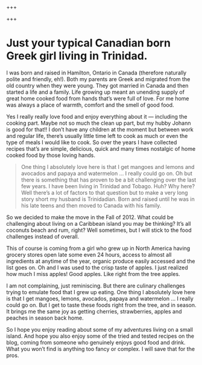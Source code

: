 +++

+++

# Just your typical Canadian born Greek girl living in Trinidad.

I was born and raised in Hamilton, Ontario in Canada (therefore naturally polite and friendly, eh!). Both my parents are Greek and migrated from the old country when they were young. They got married in Canada and then started a life and a family. Life growing up meant an unending supply of great home cooked food from hands that’s were full of love. For me home was always a place of warmth, comfort and the smell of good food.

Yes I really really love food and enjoy everything about it — including the cooking part. Maybe not so much the clean up part, but my hubby Johann is good for that!! I don’t have any children at the moment but between work and regular life, there’s usually little time left to cook as much or even the type of meals I would like to cook. So over the years I have collected recipes that’s are simple, delicious, quick and many times nostalgic of home cooked food by those loving hands.

> One thing I absolutely love here is that I get mangoes and lemons and avocados and papaya and watermelon … I really could go on.
Oh but there is something that has proven to be a bit challenging over the last few years. I have been living in Trinidad and Tobago. Huh? Why here? Well there’s a lot of factors to that question but to make a very long story short my husband is Trinidadian. Born and raised until he was in his late teens and then moved to Canada with his family.

So we decided to make the move in the Fall of 2012. What could be challenging about living on a Caribbean island you may be thinking? It’s all coconuts beach and rum, right? Well sometimes, but I will stick to the food challenges instead of overall.

This of course is coming from a girl who grew up in North America having grocery stores open late some even 24 hours, access to almost all ingredients at anytime of the year, organic produce easily accessed and the list goes on. Oh and I was used to the crisp taste of apples. I just realized how much I miss apples! Good apples. Like right from the tree apples.

I am not complaining, just reminiscing. But there are culinary challenges trying to emulate food that I grew up eating. One thing I absolutely love here is that I get mangoes, lemons, avocados, papaya and watermelon … I really could go on. But I get to taste these foods right from the tree, and in season. It brings me the same joy as getting cherries, strawberries, apples and peaches in season back home.

So I hope you enjoy reading about some of my adventures living on a small island. And hope you also enjoy some of the tried and tested recipes on the blog, coming from someone who genuinely enjoys good food and drink. What you won’t find is anything too fancy or complex. I will save that for the pros.
